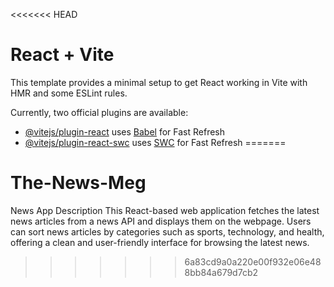 <<<<<<< HEAD
# React + Vite

This template provides a minimal setup to get React working in Vite with HMR and some ESLint rules.

Currently, two official plugins are available:

- [@vitejs/plugin-react](https://github.com/vitejs/vite-plugin-react/blob/main/packages/plugin-react/README.md) uses [Babel](https://babeljs.io/) for Fast Refresh
- [@vitejs/plugin-react-swc](https://github.com/vitejs/vite-plugin-react-swc) uses [SWC](https://swc.rs/) for Fast Refresh
=======
# The-News-Meg
News App Description This React-based web application fetches the latest news articles from a news API and displays them on the webpage. Users can sort news articles by categories such as sports, technology, and health, offering a clean and user-friendly interface for browsing the latest news.  
>>>>>>> 6a83cd9a0a220e00f932e06e488bb84a679d7cb2
